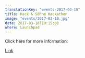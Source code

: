 ```yaml
---
translationKey: "events-2017-03-18"
title: Hack & Söhne Hackathon
image: "events/2017-03-18.jpg"
date: 2017-03-18T19:15:00
where: Launchpad
---
```

Click here for more information:

[Link](https://www.facebook.com/pg/hackundsoehne/photos/?tab=album&album_id=1774324096218095)
